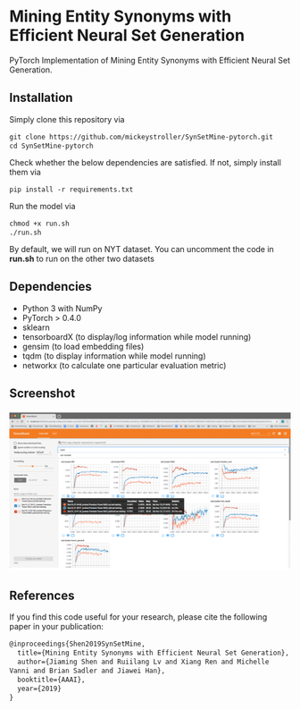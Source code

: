 # Mining Entity Synonyms with Efficient Neural Set Generation
PyTorch Implementation of Mining Entity Synonyms with Efficient Neural Set Generation.

## Installation

Simply clone this repository via
```
git clone https://github.com/mickeystroller/SynSetMine-pytorch.git
cd SynSetMine-pytorch
```

Check whether the below dependencies are satisfied. If not, simply install them via
```
pip install -r requirements.txt
```

Run the model via
```
chmod +x run.sh
./run.sh
```

By default, we will run on NYT dataset. You can uncomment the code in **run.sh** to run on the other two datasets

## Dependencies

* Python 3 with NumPy
* PyTorch > 0.4.0
* sklearn
* tensorboardX (to display/log information while model running)
* gensim (to load embedding files)
* tqdm (to display information while model running)
* networkx (to calculate one particular evaluation metric)

## Screenshot

<img src="screenshots/screenshot.gif">

## References

If you find this code useful for your research, please cite the following paper in your publication:

```
@inproceedings{Shen2019SynSetMine,
  title={Mining Entity Synonyms with Efficient Neural Set Generation},
  author={Jiaming Shen and Ruiilang Lv and Xiang Ren and Michelle Vanni and Brian Sadler and Jiawei Han},
  booktitle={AAAI},
  year={2019}
}
```

